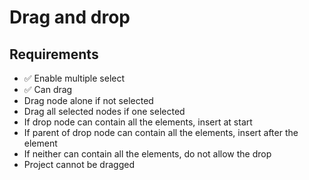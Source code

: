 Drag and drop
=============

Requirements
------------

- ✅ Enable multiple select
- ✅ Can drag
- Drag node alone if not selected
- Drag all selected nodes if one selected
- If drop node can contain all the elements, insert at start
- If parent of drop node can contain all the elements, insert after the element
- If neither can contain all the elements, do not allow the drop
- Project cannot be dragged
